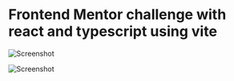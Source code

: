 # Frontend Mentor challenge with react and typescript using vite

![Screenshot](https://github.com/HaraldHenriksson/rating-component-react/blob/0b642ac539d118deafc7c3855fde819b5b50aaa5/vite-number-conversion/screenshots/Sk%C3%A4rmavbild%202023-02-22%20kl.%2017.29.51.png)

![Screenshot](https://github.com/HaraldHenriksson/rating-component-react/blob/0b642ac539d118deafc7c3855fde819b5b50aaa5/vite-number-conversion/screenshots/Sk%C3%A4rmavbild%202023-02-22%20kl.%2017.31.23.png)
